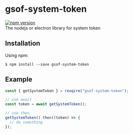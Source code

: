 # gsof-system-token

[![npm version](https://badge.fury.io/js/gsof-system-token.svg)](https://badge.fury.io/js/gsof-system-token)
<br>
The nodejs or electron library for system token

## Installation

Using npm:

```shell
$ npm install --save gsof-system-token
```

## Example

```javascript
const { getSystemToken } = reuqire("gsof-system-token");

// use await
const token = await getSystemToken();

// use then
getSystemToken().then((token) => {
  // do something
});
```